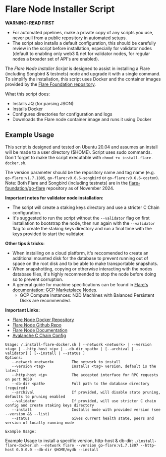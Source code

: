 # Flare Node Installer Script

**WARNING: READ FIRST**
- For automated pipelines, make a private copy of any scripts you use, never pull from a public repository in automated setups. 
- The script also installs a default configuration, this should be carefully review in the script before installation, especially for validator nodes (default to enabling only web3 & net for validator nodes, for regular nodes a broader set of API's are enabled).

The *Flare Node Installer Script* is designed to assist in installing a Flare (including Songbird & testnets) node and upgrade it with a single command. To simplify the installation, this script uses Docker and the container images provided by the [Flare Foundation repository](https://hub.docker.com/r/flarefoundation/go-flare/tags).

What this script does:

- Installs JQ (for parsing JSON)
- Installs Docker
- Configures directories for configuration and logs
- Downloads the Flare node container image and runs it using Docker


## Example Usage

This script is designed and tested on Ubuntu 20.04 and assumes an install will be made to a user directory ($HOME). Script uses sudo commands. Don't forget to make the script executable with `chmod +x install-flare-docker.sh`.

The version parameter should be the repository name and tag name (e.g. `go-flare:v1.7.1805`, `go-flare:v0.6.6-songbird` or `go-flare:v0.6.6-coston`). Note: Both Flare and Songbird (including testnets) are in the [flare-foundation/go-flare](https://github.com/flare-foundation/go-flare) repository as of November 2024.


**Important notes for validator node installation:**
- The script will create a staking keys directory and use a stricter C Chain configuration. 
- It's suggested to run the script without the `--validator` flag on first installation to bootstrap the node, then run again with the `--validator` flag to create the staking keys directory and run a final time with the keys provided to start the validator. 

**Other tips & tricks:**
- When installing on a cloud platform, it's reccomended to create an additional mounted disk for the database to prevent running out of space on the root disk and to be able to make transportable snapshots.
- When snapshotting, copying or otherwise interacting with the nodes database files, it's highly recommended to stop the node before doing so to prevent corruption.
- A general guide for machine specifications can be found in [Flare's documentation: GCP Marketplace Nodes](https://dev.flare.network/run-node/gcp-marketplace-nodes).
   - GCP Compute Instances: N2D Machines with Balanced Persistent Disks are recommended.

**Important Links:**
- [Flare Node Docker Repository](https://hub.docker.com/r/flarefoundation/go-flare/tags)
- [Flare Node Github Repo](https://github.com/flare-foundation/go-flare)
- [Flare Node Documentation](https://dev.flare.network/run-node/rpc-node)
- [Avalanche C Chain Config](https://docs.avax.network/nodes/chain-configs/c-chain)
```
Usage: /.install-flare-docker.sh [ --network <network> | --version <tag> | --http-host <ip> | --db-dir <path> | [--archival | --validator] ] [--install | --status ]
Options:
   --network <network>        The network to install
   --version <tag>            Installs <tag> version, default is the latest
   --http-host <ip>           The accepted interface for RPC requests on port 9650
   --db-dir <path>            Full path to the database directory (required)
   --archival                 If provided, will disable state pruning, defaults to pruning enabled
   --validator                If provided, will use stricter C chain config and create staking keys directory
   --install                  Installs node with provided version (see --version && --list)
   --status                   Gives current health state, peers and version of locally running node

Example Usage:

```
Example Usage to install a specific version, http-host & db-dir:
`./install-flare-docker.sh --network flare --version go-flare:v1.7.1807 --http-host 0.0.0.0 --db-dir $HOME/mydb --install`

